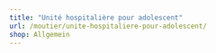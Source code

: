 ```yaml
---
title: "Unité hospitalière pour adolescent"
url: /moutier/unite-hospitaliere-pour-adolescent/
shop: Allgemein
---
```

